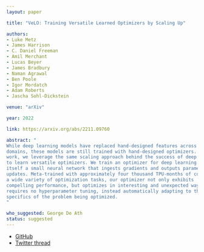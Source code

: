 ```yaml
---
layout: paper

title: "VeLO: Training Versatile Learned Optimizers by Scaling Up"

authors:
- Luke Metz
- James Harrison
- C. Daniel Freeman
- Amil Merchant
- Lucas Beyer
- James Bradbury
- Naman Agrawal
- Ben Poole
- Igor Mordatch
- Adam Roberts
- Jascha Sohl-Dickstein

venue: "arXiv"

year: 2022

link: https://arxiv.org/abs/2211.09760

abstract: "
While deep learning models have replaced hand-designed features across many
domains, these models are still trained with hand-designed optimizers. In this
work, we leverage the same scaling approach behind the success of deep learning
to learn versatile optimizers. We train an optimizer for deep learning which is
itself a small neural network that ingests gradients and outputs parameter
updates. Meta-trained with approximately four thousand TPU-months of compute on
a wide variety of optimization tasks, our optimizer not only exhibits
compelling performance, but optimizes in interesting and unexpected ways. It
requires no hyperparameter tuning, instead automatically adapting to the
specifics of the problem being optimized.
"

who_suggested: George De Ath
status: suggested
---
```

- [GitHub](https://github.com/google/learned_optimization/tree/main/learned_optimization/research/general_lopt)
- [Twitter thread](https://twitter.com/Luke_Metz/status/1593437918349365248)
